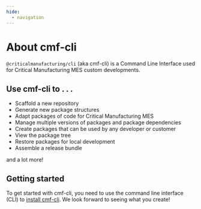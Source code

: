 ```yaml
---
hide:
  - navigation
---
```


# About cmf-cli

`@criticalmanufacturing/cli` (aka cmf-cli) is a Command Line Interface used for Critical Manufacturing MES custom developments.

## Use cmf-cli to . . .

- Scaffold a new repository
- Generate new package structures
- Adapt packages of code for Critical Manufacturing MES
- Manage multiple versions of packages and package dependencies
- Create packages that can be used by any developer or customer
- View the package tree
- Restore packages for local development
- Assemble a release bundle

and a lot more!

## Getting started

To get started with cmf-cli, you need to use the command line interface (CLI) to [install cmf-cli](01-install/index.md). We look forward to seeing what you create!
